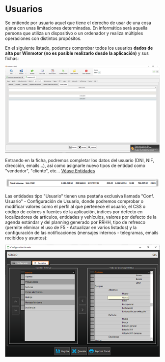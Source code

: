 # Usuarios

Se entiende por usuario aquel que tiene el derecho de usar de una cosa ajena con unas limitaciones determinadas. En informática será aquella persona que utiliza un dispositivo o un ordenador y realiza múltiples operaciones con distintos propósitos.

En el siguiente listado, podemos comprobar todos los usuarios **dados de alta por Winmotor \(no es posible realizarlo desde la aplicación\)** y sus fichas:

![](../../.gitbook/assets/image%20%28224%29.png)

Entrando en la ficha, podremos completar los datos del usuario \(DNI, NIF, dirección, emails...\), así como asignarle nuevo tipos de entidad como "vendedor", "cliente", etc... [Véase Entidades](../maestros/entidades-1.md)

![](../../.gitbook/assets/image%20%28478%29.png)

Las entidades tipo "Usuario" tienen una pestaña exclusiva llamada "Conf. Usuario" - Configuración de Usuario, donde podremos comprobar o modificar valores como el perfil al que pertenece el usuario, el CSS o código de colores y fuentes de la aplicación, índices por defecto en localizadores de artículos, entidades y vehículos, valores por defecto de la agenda estándar y del planning generado por RRHH, tipo de refresco \(permite eliminar el uso de F5 - Actualizar en varios listados\) y la configuración de las notificaciones \(mensajes internos - telegramas, emails recibidos y asuntos\):

![](../../.gitbook/assets/image%20%28427%29.png)



